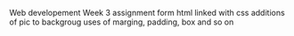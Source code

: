 Web developement Week 3 assignment
form
html linked with css
additions of pic to backgroug
uses of marging, padding, box and so on
